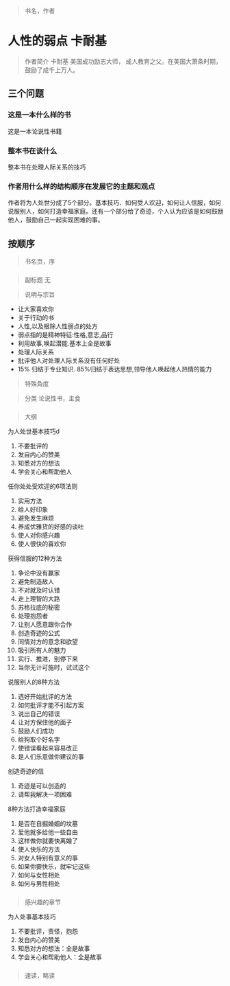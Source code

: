 > 书名，作者
# 人性的弱点 卡耐基
> 作者简介
> 卡耐基 美国成功励志大师， 成人教育之父。在美国大萧条时期，鼓励了成千上万人。


## 三个问题

### 这是一本什么样的书
这是一本论说性书籍

### 整本书在谈什么
整本书在处理人际关系的技巧

### 作者用什么样的结构顺序在发展它的主题和观点
作者将为人处世分成了5个部分。基本技巧、如何受人欢迎，如何让人信服，如何说服别人，如何打造幸福家庭。还有一个部分给了奇迹，个人认为应该是如何鼓励他人，鼓励自己一起实现困难的事。

## 按顺序
> 书名页，序
### 
> 副标题 无

> 说明与宗旨
* 让大家喜欢你
* 关于行动的书
* 人性,以及根除人性弱点的处方
* 弱点指的是精神特征:性格,意志,品行
* 利用故事,唤起潜能.基本上全是故事
* 处理人际关系
* 批评他人对处理人际关系没有任何好处
* 15% 归结于专业知识. 85%归结于表达思想,领导他人唤起他人热情的能力
> 特殊角度

> 分类
论说性书，主食

### 
> 大纲

为人处世基本技巧d
1. 不要批评的
2. 发自内心的赞美
3. 知悉对方的想法
4. 学会关心和帮助他人

任你处处受欢迎的6项法则
1. 实用方法
2. 给人好印象
3. 避免发生麻烦
4. 养成优雅货的好感的谈吐
5. 使人对你感兴趣
6. 使人很快的喜欢你

获得信服的12种方法
1. 争论中没有赢家
2. 避免制造敌人
3. 不对就及时认错
4. 走上理智的大路
5. 苏格拉底的秘密
6. 处理抱怨者
7. 让别人愿意跟你合作
8. 创造奇迹的公式
9. 同情对方的意念和欲望
10. 吸引所有人的魅力
11. 实行、推进，别停下来
12. 当你无计可施时，试试这个

说服别人的8种方法
1. 选好开始批评的方法
2. 如何批评才能不引起方案
3. 说出自己的错误
4. 让对方保住他的面子
5. 鼓励人们成功
6. 给狗取个好名字
7. 使错误看起来容易改正
8. 是人们乐意做你建议的事

创造奇迹的信
1. 奇迹是可以创造的
2. 请帮我解决一项困难

8种方法打造幸福家庭
1. 是否在自掘婚姻的坟墓
2. 爱他就多给他一些自由
3. 这样做你就要快离婚了
4. 使人快乐的方法
5. 对女人特别有意义的事
6. 如果你要快乐，就牢记这些
7. 如何与女性相处
8. 如何与男性相处


###
> 感兴趣的章节

为人处事基本技巧
1. 不要批评，责怪，抱怨
2. 发自内心的赞美
3. 知悉对方的想法：全是故事
4. 学会关心和帮助他人：全是故事


### 
> 速读，略读
